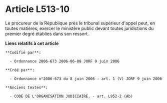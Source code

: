 # Article L513-10

Le procureur de la République près le tribunal supérieur d'appel peut, en toutes matières, exercer le ministère public devant
toutes juridictions du premier degré établies dans son ressort.

**Liens relatifs à cet article**

	**Codifié par**:

	  - Ordonnance 2006-673 2006-06-08 JORF 9 juin 2006

	**Créé par**:

	  - Ordonnance n°2006-673 du 8 juin 2006 - art. 1 (V) JORF 9 juin 2006

	**Anciens textes**:

	  - CODE DE L'ORGANISATION JUDICIAIRE. - art. L952-2 (Ab)

